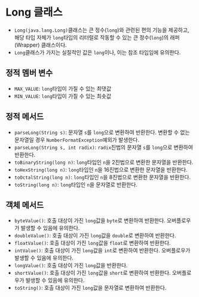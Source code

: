 # Long 클래스
- `Long(java.lang.Long)`클래스는 큰 정수(`long`)와 관련된 편의 기능을 제공하고, 해당 타입 자체가 `long`타입의 리터럴로 작동할 수 있는 큰 정수(`long`)의 래퍼(Wrapper) 클래스이다.
- `Long`클래스가 가지는 실질적인 값은 `long`이나, 이는 참조 타입임에 유의한다.

## 정적 멤버 변수
- `MAX_VALUE`: `long`타입이 가질 수 있는 최댓값
- `MIN_VALUE`: `long`타입이 가질 수 있는 최솟값

## 정적 메서드
- `parseLong(String s)`: 문자열 `s`를 `long`으로 변환하여 반환한다. 변환할 수 없는 문자열일 경우 `NumberFormatException`예외가 발생한다.
- `parseLong(String s, int radix)`: `radix`진법의 문자열 `s`를 `long`으로 변환하여 반환한다.
- `toBinaryString(long n)`: `long`타입인 `n`을 2진법으로 변환한 문자열을 반환한다.
- `toHexString(long n)`: `long`타입인 `n`을 16진법으로 변환한 문자열을 반환한다.
- `toOctalString(long n)`: `long`타입인 `n`을 8진법으로 변환한 문자열을 반환한다.
- `toString(long n)`: `long`타입인 `n`을 문자열로 반환한다.

## 객체 메서드
- `byteValue()`: 호출 대상이 가진 `long`값을 `byte`로 변환하여 반환한다. 오버플로우가 발생할 수 있음에 유의한다.
- `doubleValue()`: 호출 대상이 가진 `long`값을 `double`로 변환하여 반환한다.
- `floatValue()`: 호출 대상이 가진 `long`값을 `float`로 변환하여 반환한다.
- `intValue()`: 호출 대상이 가진 `long`값을 `int`로 변환하여 반환한다. 오버플로우가 발생할 수 있음에 유의한다.
- `longValue()`: 호출 대상이 가진 `long`값을 반환한다.
- `shortValue()`: 호출 대상이 가진 `long`값을 `short`로 변환하여 반환한다. 오버플로우가 발생할 수 있음에 유의한다.
- `toString()`: 호출 대상이 가진 `long`값을 문자열로 변환하여 반환한다.
